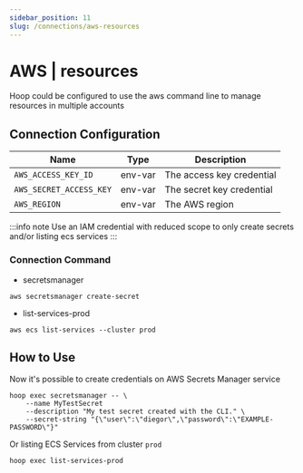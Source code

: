 ```yaml
---
sidebar_position: 11
slug: /connections/aws-resources
---
```


# AWS | resources

Hoop could be configured to use the aws command line to manage resources in multiple accounts

## Connection Configuration

| Name                    | Type    | Description                        |
|------------------------ | ------- | ---------------------------------- |
| `AWS_ACCESS_KEY_ID`     | env-var | The access key credential          |
| `AWS_SECRET_ACCESS_KEY` | env-var | The secret key credential          |
| `AWS_REGION`            | env-var | The AWS region                     |

:::info note
Use an IAM credential with reduced scope to only create secrets and/or listing ecs services
:::

### Connection Command

- secretsmanager

```shell
aws secretsmanager create-secret
```

- list-services-prod

```shell
aws ecs list-services --cluster prod
```

## How to Use

Now it's possible to create credentials on AWS Secrets Manager service

```shell
hoop exec secretsmanager -- \
    --name MyTestSecret 
    --description "My test secret created with the CLI." \
    --secret-string "{\"user\":\"diegor\",\"password\":\"EXAMPLE-PASSWORD\"}"
```

Or listing ECS Services from cluster `prod`

```shell
hoop exec list-services-prod
```

